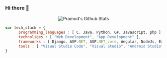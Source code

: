 ### Hi there 👋

<!--
**NaiyaPrajapati/NaiyaPrajapati** is a ✨ _special_ ✨ repository because its `README.md` (this file) appears on your GitHub profile.

Here are some ideas to get you started:

- 🔭 I’m currently working on ...
- 🌱 I’m currently learning ...
- 👯 I’m looking to collaborate on ...
- 🤔 I’m looking for help with ...
- 💬 Ask me about ...
- 📫 How to reach me: ...
- 😄 Pronouns: ...
- ⚡ Fun fact: ...
-->
<p align="center">
<img align="center" src="https://github-readme-stats.vercel.app/api?username=NaiyaPrajapati&&show_icons=true&theme=radical" alt="Pramod's Github Stats">
</p>  

```javascript
var tech_stack = {
      programming_languages : [ C, Java, Python, C#, Javascript, php ],
      technoliges : [ "Web Development", "App Development" ],
      frameworks : [ Django, ASP.NET, ASP.NET_core, Angular, NodeJs, ExpressJs ],
      tools : [ "Visual Studio Code", "Visual Studio", "Android Studio" ],
}
```

